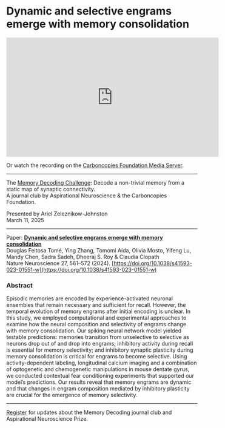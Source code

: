 # Dynamic and selective engrams emerge with memory consolidation

<iframe width="560" height="315" src="https://www.youtube.com/embed/NmS47M75QfQ?si=sLnmFH2ULf8Q6e7i" title="YouTube video player" frameborder="0" allow="accelerometer; autoplay; clipboard-write; encrypted-media; gyroscope; picture-in-picture; web-share" referrerpolicy="strict-origin-when-cross-origin" allowfullscreen></iframe>


Or watch the recording on the [Carboncopies Foundation Media Server](https://videos.carboncopies.org/view?m=jCfMwNhX1).

---

The [Memory Decoding Challenge](https://aspirationalneuroscience.org): Decode a non-trivial memory from a static map of synaptic connectivity.  
A journal club by Aspirational Neuroscience & the Carboncopies Foundation.  

Presented by Ariel Zeleznikow-Johnston  
March 11, 2025

----

Paper: [__Dynamic and selective engrams emerge with memory consolidation__](https://www.nature.com/articles/s41593-023-01551-w)  
Douglas Feitosa Tomé, Ying Zhang, Tomomi Aida, Olivia Mosto, Yifeng Lu, Mandy Chen, Sadra Sadeh, Dheeraj S. Roy & Claudia Clopath  
Nature Neuroscience 27, 561–572 (2024). [https://doi.org/10.1038/s41593-023-01551-w](https://doi.org/10.1038/s41593-023-01551-w)

### Abstract

Episodic memories are encoded by experience-activated neuronal ensembles that remain necessary and sufficient for recall. However, the temporal evolution of memory engrams after initial encoding is unclear. In this study, we employed computational and experimental approaches to examine how the neural composition and selectivity of engrams change with memory consolidation. Our spiking neural network model yielded testable predictions: memories transition from unselective to selective as neurons drop out of and drop into engrams; inhibitory activity during recall is essential for memory selectivity; and inhibitory synaptic plasticity during memory consolidation is critical for engrams to become selective. Using activity-dependent labeling, longitudinal calcium imaging and a combination of optogenetic and chemogenetic manipulations in mouse dentate gyrus, we conducted contextual fear conditioning experiments that supported our model’s predictions. Our results reveal that memory engrams are dynamic and that changes in engram composition mediated by inhibitory plasticity are crucial for the emergence of memory selectivity.

---

[Register](https://aspirationalneuroscience.org/register-with-us/) for updates about the Memory Decoding journal club and Aspirational Neuroscience Prize.
